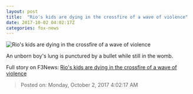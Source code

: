 ```yaml
---
layout: post
title:  "Rio's kids are dying in the crossfire of a wave of violence"
date: 2017-10-02 04:02:17Z
categories: fox-news
---
```


![Rio's kids are dying in the crossfire of a wave of violence](http://a57.foxnews.com/images.foxnews.com/content/fox-news/world/2017/10/02/rios-kids-are-dying-in-crossfire-wave-violence/_jcr_content/par/featured-media/media-0.img.png/0/0/1506918392998.png?ve=1)

An unborn boy's lung is punctured by a bullet while still in the womb.


Full story on F3News: [Rio's kids are dying in the crossfire of a wave of violence](http://www.f3nws.com/n/RAjCsE)

> Posted on: Monday, October 2, 2017 4:02:17 AM
